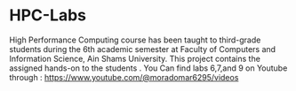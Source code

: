# HPC-Labs
High Performance Computing course has been taught to third-grade students
  during the 6th academic semester at Faculty of Computers and Information Science, Ain Shams University.
This project contains the assigned hands-on to the students .
You Can find labs 6,7,and 9 on Youtube through : https://www.youtube.com/@moradomar6295/videos 
